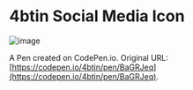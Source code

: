 # 4btin Social Media Icon 

![image](https://github.com/4btin/Social-media-icon/assets/136545588/4f2cc2fb-3c68-42cc-b789-a8c1ba963438)

A Pen created on CodePen.io. Original URL: [https://codepen.io/4btin/pen/BaGRJeq](https://codepen.io/4btin/pen/BaGRJeq).

